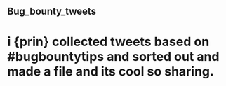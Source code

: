 ## Bug_bounty_tweets


# i {prin} collected tweets based on #bugbountytips and sorted out and made a file and its cool so sharing.
